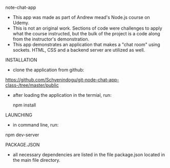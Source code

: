 note-chat-app

* This app was made as part of Andrew mead's Node.js course on Udemy. 
* This is not an original work. Sections of code were challenges to apply what the course instructed, but the bulk of the project is a code along from the instructor's demonstration.
* This app demonstrates an application that makes a "chat room" using sockets. HTML, CSS and a backend server are utilized as well.

INSTALLATION

* clone the application from github: 

https://github.com/Schyenindogu/git-node-chat-app-class-/tree/master/public

* after loading the application in the termial, run:

  npm install

LAUNCHING

* in command line, run:

npm dev-server 

PACKAGE.JSON

* all necessary dependencies are listed in the file package.json located in the main file directory.